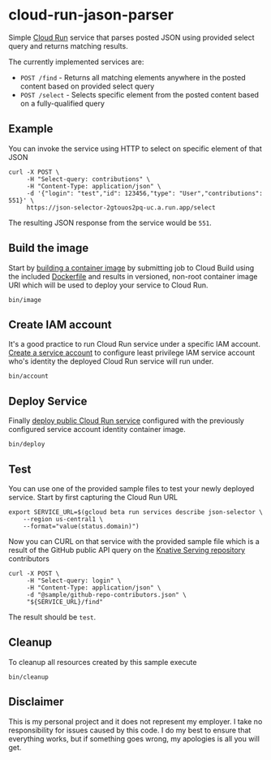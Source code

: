# cloud-run-jason-parser

Simple [Cloud Run](https://cloud.google.com/run/) service that parses posted JSON using provided select query and returns matching results.

The currently implemented services are:

* `POST /find` - Returns all matching elements anywhere in the posted content based on provided select query
* `POST /select` - Selects specific element from the posted content based on a fully-qualified query

## Example

You can invoke the service using HTTP to select on specific element of that JSON

```shell
curl -X POST \
     -H "Select-query: contributions" \
     -H "Content-Type: application/json" \
     -d '{"login": "test","id": 123456,"type": "User","contributions": 551}' \
     https://json-selector-2gtouos2pq-uc.a.run.app/select
```

The resulting JSON response from the service would be `551`.

## Build the image

Start by [building a container image](bin/image) by submitting job to Cloud Build using the included [Dockerfile](./Dockerfile) and results in versioned, non-root container image URI which will be used to deploy your service to Cloud Run.

```shell
bin/image
```

## Create IAM account

It's a good practice to run Cloud Run service under a specific IAM account. [Create a service account](bin/account) to configure least privilege IAM service account who's identity the deployed Cloud Run service will run under.

```shell
bin/account
```

## Deploy Service

Finally [deploy public Cloud Run service](bin/deploy) configured with the previously configured service account identity container image.

```shell
bin/deploy
```

## Test

You can use one of the provided sample files to test your newly deployed service. Start by first capturing the Cloud Run URL

```shell
export SERVICE_URL=$(gcloud beta run services describe json-selector \
    --region us-central1 \
    --format="value(status.domain)")
```

Now you can CURL on that service with the provided sample file which is a result of the GitHub public API query on the [Knative Serving repository](https://github.com/knative/serving) contributors

```shell
curl -X POST \
     -H "Select-query: login" \
     -H "Content-Type: application/json" \
     -d "@sample/github-repo-contributors.json" \
     "${SERVICE_URL}/find"
```
The result should be `test`.

## Cleanup

To cleanup all resources created by this sample execute

```shell
bin/cleanup
```

## Disclaimer

This is my personal project and it does not represent my employer. I take no responsibility for issues caused by this code. I do my best to ensure that everything works, but if something goes wrong, my apologies is all you will get.